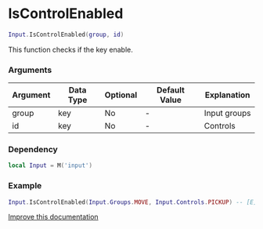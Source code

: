 # IsControlEnabled

```lua
Input.IsControlEnabled(group, id)
```
This function checks if the key enable.

### Arguments
| Argument      | Data Type | Optional | Default Value | Explanation |
|---------------|-----------|----------|---------------|-------------|
| group | key | No | - | Input groups |
| id | key    | No | - | Controls |

### Dependency
```lua
local Input = M('input')
```

### Example
```lua
Input.IsControlEnabled(Input.Groups.MOVE, Input.Controls.PICKUP) -- [E]
```

[Improve this documentation]()
